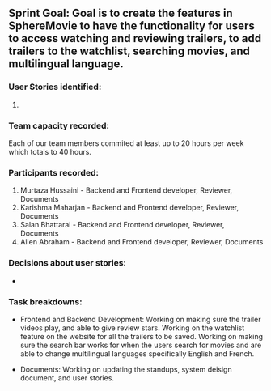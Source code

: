## Sprint Goal: Goal is to create the features in SphereMovie to have the functionality for users to access watching and reviewing trailers, to add trailers to the watchlist, searching movies, and multilingual language.

### User Stories identified: 
  1. 

### Team capacity recorded: 
Each of our team members commited at least up to 20 hours per week which totals to 40 hours.

### Participants recorded: 
  1. Murtaza Hussaini - Backend and Frontend developer, Reviewer, Documents
  2. Karishma Maharjan - Backend and Frontend developer, Reviewer, Documents
  3. Salan Bhattarai - Backend and Frontend developer, Reviewer, Documents
  4. Allen Abraham - Backend and Frontend developer, Reviewer, Documents

### Decisions about user stories: 
  - 

### Task breakdowns: 
- Frontend and Backend Development:
  Working on making sure the trailer videos play, and able to give review stars.
  Working on the watchlist feature on the website for all the trailers to be saved.
  Working on making sure the search bar works for when the users search for movies and are able to change multilingual languages specifically English and French.
  
- Documents:
  Working on updating the standups, system deisign document, and user stories.

